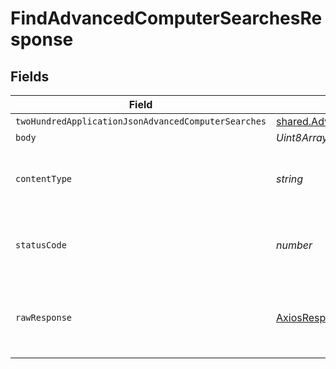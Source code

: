 # FindAdvancedComputerSearchesResponse


## Fields

| Field                                                                                       | Type                                                                                        | Required                                                                                    | Description                                                                                 |
| ------------------------------------------------------------------------------------------- | ------------------------------------------------------------------------------------------- | ------------------------------------------------------------------------------------------- | ------------------------------------------------------------------------------------------- |
| `twoHundredApplicationJsonAdvancedComputerSearches`                                         | [shared.AdvancedComputerSearches](../../../sdk/models/shared/advancedcomputersearches.md)[] | :heavy_minus_sign:                                                                          | OK                                                                                          |
| `body`                                                                                      | *Uint8Array*                                                                                | :heavy_minus_sign:                                                                          | N/A                                                                                         |
| `contentType`                                                                               | *string*                                                                                    | :heavy_check_mark:                                                                          | HTTP response content type for this operation                                               |
| `statusCode`                                                                                | *number*                                                                                    | :heavy_check_mark:                                                                          | HTTP response status code for this operation                                                |
| `rawResponse`                                                                               | [AxiosResponse](https://axios-http.com/docs/res_schema)                                     | :heavy_minus_sign:                                                                          | Raw HTTP response; suitable for custom response parsing                                     |